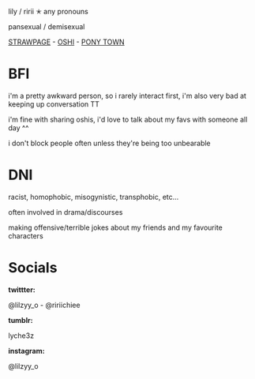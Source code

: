 lily / ririi ✭ any pronouns

pansexual / demisexual

[STRAWPAGE](https://lyche3z.straw.page/) - [OSHI](https://listography.com/2641421386/crushes/my_oshis_comfort_characters) - [PONY TOWN](https://rentry.co/lyche3z_pt)

# BFI
i'm a pretty awkward person, so i rarely interact first, i'm also very bad at keeping up conversation TT

i'm fine with sharing oshis, i'd love to talk about my favs with someone all day ^^

i don't block people often unless they're being too unbearable

# DNI
racist, homophobic, misogynistic, transphobic, etc...

often involved in drama/discourses

making offensive/terrible jokes about my friends and my favourite characters

# Socials

**twittter:**

@lilzyy_o - @ririichiee

**tumblr:**

lyche3z

**instagram:**

@lilzyy_o
